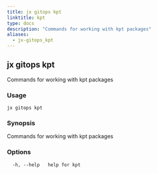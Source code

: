 ```yaml
---
title: jx gitops kpt
linktitle: kpt
type: docs
description: "Commands for working with kpt packages"
aliases:
  - jx-gitops_kpt
---
```


## jx gitops kpt

Commands for working with kpt packages

### Usage

```
jx gitops kpt
```

### Synopsis

Commands for working with kpt packages

### Options

```
  -h, --help   help for kpt
```

